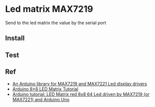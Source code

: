 # Led matrix MAX7219
Send to the led matrix the value by the serial port

## Install

## Test

## Ref
- [An Arduino library for MAX7219 and MAX7221 Led display drivers](https://github.com/wayoda/LedControl)   
- [Arduino 8×8 LED Matrix Tutorial](http://educ8s.tv/arduino-8x8-led-matrix-tutorial/)   
- [Arduino tutorial: LED Matrix red 8x8 64 Led driven by MAX7219 (or MAX7221) and Arduino Uno](https://www.youtube.com/watch?v=TOuKnOG8atk)   
